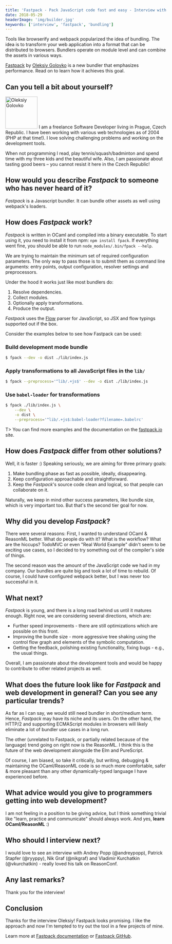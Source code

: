 ```yaml
---
title: 'Fastpack - Pack JavaScript code fast and easy - Interview with Oleksiy Golovko'
date: 2018-05-29
headerImage: 'img/builder.jpg'
keywords: ['interview', 'fastpack', 'bundling']
---
```


Tools like browserify and webpack popularized the idea of bundling. The idea is to transform your web application into a format that can be distributed to browsers. Bundlers operate on module level and can combine the assets in various ways.

[Fastpack](http://fastpack.io/) by  [Oleksiy Golovko](https://twitter.com/zindelzindel) is a new bundler that emphasizes performance. Read on to learn how it achieves this goal.

## Can you tell a bit about yourself?

<p>
<span class="author">
  <img src="https://www.gravatar.com/avatar/8aa7fdc0b430eeed5724622e86a40c12?s=200" alt="Oleksiy Golovko" class="author" width="100" height="100" />
</span>
I am a freelance Software Developer living in Prague, Czech Republic. I have been working with various web technologies as of 2004 (PHP at that time!). I love solving challenging problems and working on the development tools.</p>

When not programming I read, play tennis/squash/badminton and spend time with my three kids and the beautiful wife. Also, I am passionate about tasting good beers – you cannot resist it here in the Czech Republic!

## How would you describe *Fastpack* to someone who has never heard of it?

*Fastpack* is a Javascript bundler. It can bundle other assets as well using webpack's loaders.

## How does *Fastpack* work?

*Fastpack* is written in OCaml and compiled into a binary executable. To start using it, you need to install it from npm: `npm install fpack`. If everything went fine, you should be able to run `node_modules/.bin/fpack --help`.

We are trying to maintain the minimum set of required configuration parameters. The only way to pass those is to submit them as command line arguments: entry points, output configuration, resolver settings and preprocessors.

Under the hood it works just like most bundlers do:

1. Resolve dependencies.
2. Collect modules.
3. Optionally apply transformations.
4. Produce the output.

*Fastpack* uses the [Flow](https://github.com/facebook/flow/) parser for JavaScript, so JSX and flow typings supported out if the box.

Consider the examples below to see how Fastpack can be used:

### Build development mode bundle

```bash
$ fpack --dev -o dist ./lib/index.js
```

### Apply transformations to all JavaScript files in the `lib/`

```bash
$ fpack --preprocess='^lib/.+js$' --dev -o dist ./lib/index.js
```

### Use `babel-loader` for transformations

```bash
$ fpack ./lib/index.js \
    --dev \
    -o dist \
    --preprocess='^lib/.+js$:babel-loader?filename=.babelrc'
```

T> You can find more examples and the documentation on the [fastpack.io](http://fastpack.io) site.

## How does *Fastpack* differ from other solutions?

Well, it is faster :) Speaking seriously, we are aiming for three primary goals:

1. Make bundling phase as fast as possible, ideally, disappearing.
2. Keep configuration approachable and straightforward.
3. Keep the *Fastpack*'s source code clean and logical, so that people can collaborate on it.

Naturally, we keep in mind other success parameters, like bundle size, which is very important too. But that's the second tier goal for now.

## Why did you develop *Fastpack*?

There were several reasons: First, I wanted to understand OCaml & ReasonML better. What do people do with it? What is the workflow? What are the hiccups? TodoMVC or even "Real World Example" didn't seem to be exciting use cases, so I decided to try something out of the compiler's side of things.

The second reason was the amount of the JavaScript code we had in my company. Our bundles are quite big and took a lot of time to rebuild. Of course, I could have configured webpack better, but I was never too successful in it.

## What next?

*Fastpack* is young, and there is a long road behind us until it matures enough. Right now, we are considering several directions, which are:

* Further speed improvements - there are still optimizations which are possible on this front.
* Improving the bundle size - more aggressive tree shaking using the control flow graph and elements of the symbolic computation.
* Getting the feedback, polishing existing functionality, fixing bugs - e.g., the usual things.

Overall, I am passionate about the development tools and would be happy to contribute to other related projects as well.

## What does the future look like for *Fastpack* and web development in general? Can you see any particular trends?

As far as I can say, we would still need bundler in short/medium term. Hence, *Fastpack* may have its niche and its users. On the other hand, the HTTP/2 and supporting ECMAScript modules in browsers will likely eliminate a lot of bundler use cases in a long run.

The other (unrelated to Fastpack, or partially related because of the language) trend going on right now is the ReasonML. I think this is the future of the web development alongside the Elm and PureScript.

Of course, I am biased, so take it critically, but writing, debugging & maintaining the OCaml/ReasonML code is so much more comfortable, safer & more pleasant than any other dynamically-typed language I have experienced before.

## What advice would you give to programmers getting into web development?

I am not feeling in a position to be giving advice, but I think something trivial like "learn, practice and communicate" should always work. And yes, **learn OCaml/ReasonML** :)

## Who should I interview next?

I would love to see an interview with Andrey Popp (@andreypopp), Patrick Stapfer (@ryyppy), Nik Graf (@nikgraf) and Vladimir Kurchatkin (@vkurchatkin) - really loved his talk on ReasonConf.

## Any last remarks?

Thank you for the interview!

## Conclusion

Thanks for the interview Oleksiy! Fastpack looks promising. I like the approach and now I'm tempted to try out the tool in a few projects of mine.

Learn more at [Fastpack documentation](http://fastpack.io/) or [Fastpack GitHub](https://github.com/fastpack/fastpack).
